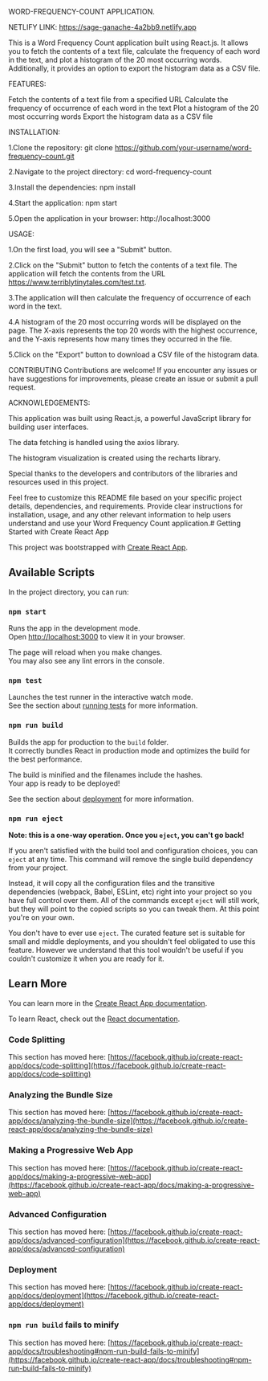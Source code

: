 WORD-FREQUENCY-COUNT APPLICATION.

NETLIFY LINK: https://sage-ganache-4a2bb9.netlify.app

This is a Word Frequency Count application built using React.js. It allows you to fetch the contents of a text file, calculate the frequency of each word in the text, and plot a histogram of the 20 most occurring words. Additionally, it provides an option to export the histogram data as a CSV file.

FEATURES:

Fetch the contents of a text file from a specified URL Calculate the frequency of occurrence of each word in the text Plot a histogram of the 20 most occurring words Export the histogram data as a CSV file

INSTALLATION:

1.Clone the repository: git clone https://github.com/your-username/word-frequency-count.git

2.Navigate to the project directory: cd word-frequency-count

3.Install the dependencies: npm install

4.Start the application: npm start

5.Open the application in your browser: http://localhost:3000

USAGE:

1.On the first load, you will see a "Submit" button.

2.Click on the "Submit" button to fetch the contents of a text file. The application will fetch the contents from the URL https://www.terriblytinytales.com/test.txt.

3.The application will then calculate the frequency of occurrence of each word in the text.

4.A histogram of the 20 most occurring words will be displayed on the page. The X-axis represents the top 20 words with the highest occurrence, and the Y-axis represents how many times they occurred in the file.

5.Click on the "Export" button to download a CSV file of the histogram data.

CONTRIBUTING Contributions are welcome! If you encounter any issues or have suggestions for improvements, please create an issue or submit a pull request.

ACKNOWLEDGEMENTS:

This application was built using React.js, a powerful JavaScript library for building user interfaces.

The data fetching is handled using the axios library.

The histogram visualization is created using the recharts library.

Special thanks to the developers and contributors of the libraries and resources used in this project.

Feel free to customize this README file based on your specific project details, dependencies, and requirements. Provide clear instructions for installation, usage, and any other relevant information to help users understand and use your Word Frequency Count application.# Getting Started with Create React App

This project was bootstrapped with [Create React App](https://github.com/facebook/create-react-app).

## Available Scripts

In the project directory, you can run:

### `npm start`

Runs the app in the development mode.\
Open [http://localhost:3000](http://localhost:3000) to view it in your browser.

The page will reload when you make changes.\
You may also see any lint errors in the console.

### `npm test`

Launches the test runner in the interactive watch mode.\
See the section about [running tests](https://facebook.github.io/create-react-app/docs/running-tests) for more information.

### `npm run build`

Builds the app for production to the `build` folder.\
It correctly bundles React in production mode and optimizes the build for the best performance.

The build is minified and the filenames include the hashes.\
Your app is ready to be deployed!

See the section about [deployment](https://facebook.github.io/create-react-app/docs/deployment) for more information.

### `npm run eject`

**Note: this is a one-way operation. Once you `eject`, you can't go back!**

If you aren't satisfied with the build tool and configuration choices, you can `eject` at any time. This command will remove the single build dependency from your project.

Instead, it will copy all the configuration files and the transitive dependencies (webpack, Babel, ESLint, etc) right into your project so you have full control over them. All of the commands except `eject` will still work, but they will point to the copied scripts so you can tweak them. At this point you're on your own.

You don't have to ever use `eject`. The curated feature set is suitable for small and middle deployments, and you shouldn't feel obligated to use this feature. However we understand that this tool wouldn't be useful if you couldn't customize it when you are ready for it.

## Learn More

You can learn more in the [Create React App documentation](https://facebook.github.io/create-react-app/docs/getting-started).

To learn React, check out the [React documentation](https://reactjs.org/).

### Code Splitting

This section has moved here: [https://facebook.github.io/create-react-app/docs/code-splitting](https://facebook.github.io/create-react-app/docs/code-splitting)

### Analyzing the Bundle Size

This section has moved here: [https://facebook.github.io/create-react-app/docs/analyzing-the-bundle-size](https://facebook.github.io/create-react-app/docs/analyzing-the-bundle-size)

### Making a Progressive Web App

This section has moved here: [https://facebook.github.io/create-react-app/docs/making-a-progressive-web-app](https://facebook.github.io/create-react-app/docs/making-a-progressive-web-app)

### Advanced Configuration

This section has moved here: [https://facebook.github.io/create-react-app/docs/advanced-configuration](https://facebook.github.io/create-react-app/docs/advanced-configuration)

### Deployment

This section has moved here: [https://facebook.github.io/create-react-app/docs/deployment](https://facebook.github.io/create-react-app/docs/deployment)

### `npm run build` fails to minify

This section has moved here: [https://facebook.github.io/create-react-app/docs/troubleshooting#npm-run-build-fails-to-minify](https://facebook.github.io/create-react-app/docs/troubleshooting#npm-run-build-fails-to-minify)

